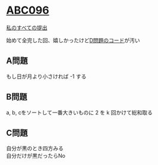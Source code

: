 # [ABC096](https://beta.atcoder.jp/contests/abc096)  
[私のすべての提出](https://beta.atcoder.jp/contests/abc096/submissions?f.Task=&f.Language=&f.Status=&f.User=tokizo)  
  
始めて全完した回、嬉しかったけど[D問題のコード](https://beta.atcoder.jp/contests/abc096/submissions/2467406)が汚い  
  
## A問題  
もし日が月より小さければ -1 する  
  
## B問題  
a, b, cをソートして一番大きいものに 2 を k 回かけて総和取る  
  
## C問題  
自分が黒のとき四方みる  
自分だけが黒だったらNo  
  